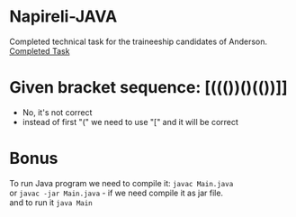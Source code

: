 # Napireli-JAVA
Completed technical task for the traineeship candidates of Anderson.
[Completed Task](./Main/src/Main.java)

# Given bracket sequence: [((())()(())]]
- No, it's not correct
- instead of first "(" we need to use "[" and it will be correct

# Bonus
To run Java program we need to compile it:
`javac Main.java`  
or
`javac -jar Main.java` - if we need compile it as jar file.  
and to run it `java Main`

 
